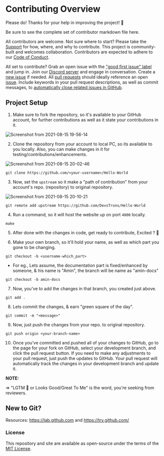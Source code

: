 # <a name="contributing">Contributing Overview</a>

Please do! Thanks for your help in improving the project! :balloon:

Be sure to see the complete set of contributor markdown file here.

All contributors are welcome. Not sure where to start? Please take the [Support](https://github.com/DevsTrons/Support/blob/main/README.md) for how, where, and why to contribute. This project is community-built and welcomes collaboration. Contributors are expected to adhere to our [Code of Conduct](CODE_OF_CONDUCT.md).

All set to contribute? Grab an open issue with the ["good first issue" label](../../labels/good%20first%20issue) and jump in. Join our [Discord server](https://discord.gg/MVujzTBqed) and engage in conversation. Create a [new issue](/../../issues/new/choose) if needed. All [pull requests](/../../pulls) should ideally reference an open [issue](/../../issues). Include keywords in your pull request descriptions, as well as commit messages, to [automatically close related issues in GitHub](https://help.github.com/en/github/managing-your-work-on-github/closing-issues-using-keywords).

## Project Setup

1. Make sure to fork the repository, so it's available to your GitHub account, for further contributions as well as it state your contributions in it.

![Screenshot from 2021-08-15 19-56-14](https://user-images.githubusercontent.com/75872316/129481808-6850685c-1f84-4d5e-900e-a9e243825fa5.png)

2. Clone the repository from your account to local PC, so its available to you locally. Also, you can make changes in it for testing/contributions/enhancements.

![Screenshot from 2021-08-15 20-02-46](https://user-images.githubusercontent.com/75872316/129482057-1f6d04b2-8769-4d3f-9401-09ceb953bc4c.png)
```
git clone https://github.com/<your-username>/Hello-World
```

3. Now, set the `upstream` so it make a "path of contribution" from your account's repo. (repository) to original repository.

![Screenshot from 2021-08-15 20-10-21](https://user-images.githubusercontent.com/75872316/129482284-e9c76c34-9ff9-4c7f-8c91-577a0297f647.png)

```
git remote add upstream https://github.com/DevsTrons/Hello-World
```
4. Run a command, so it will host the website up on port `4000` locally.
```
make
```
5. After done with the changes in code, get ready to contribute, Excited ? :star_struck: 

6. Make your own branch, so it'll hold your name, as well as which part you gone to be changing.
```
git checkout -b <username-which_part>
```
- For eg., Lets assume, the documentation part is fixed/enhanced by someone, & his name is "Amin", the branch will be name as "amin-docs"
```
git checkout -b amin-docs
```

7. Now, you've to add the changes in that branch, you created just above.
```
git add .
```
8. Lets commit the changes, & earn "green square of the day".
```
git commit -m "<message>"
```
9. Now, just push the changes from your repo. to original repository.
```
git push origin <your-branch-name>
```
10. Once you've committed and pushed all of your changes to GitHub, go to the page for your fork on GitHub, select your development branch, and click the pull request button. If you need to make any adjustments to your pull request, just push the updates to GitHub. Your pull request will automatically track the changes in your development branch and update it.

**NOTE:**

=> "LGTM 🥳 or Looks Good/Great To Me" is the word, you're seeking from reviewers.

## New to Git?

Resources: <https://lab.github.com> and <https://try.github.com/>

### License

This repository and site are available as open-source under the terms of the [MIT License](https://opensource.org/licenses/MIT).
